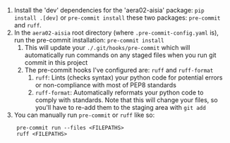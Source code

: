 1. Install the 'dev' dependencies for the 'aera02-aisia' package: `pip install .[dev]` or `pre-commit install` these two packages: `pre-commit` and `ruff`.
2. In the `aera02-aisia` root directory (where `.pre-commit-config.yaml` is), run the pre-commit installation: `pre-commit install`
    1. This will update your `./.git/hooks/pre-commit` which will automatically run commands on any staged files when you run git commit in this project
    2. The pre-commit hooks I've configured are: `ruff` and `ruff-format`
        1. `ruff`: Lints (checks syntax) your python code for potential errors or non-compliance with most of PEP8 standards
        2. `ruff-format`: Automatically reformats your python code to comply with standards. Note that this will change your files, so you'll have to re-add them to the staging area with `git add`
3. You can manually run `pre-commit` or `ruff` like so:
```
    pre-commit run --files <FILEPATHS>
    ruff <FILEPATHS>
```

